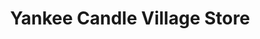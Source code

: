 ---
title: "Yankee Candle Village Store"
url: /south-deerfield/yankee-candle-village-store/
shop: candles
---